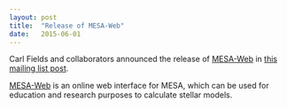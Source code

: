 ```yaml
---
layout: post
title:  "Release of MESA-Web"
date:   2015-06-01
---
```


Carl Fields and collaborators announced the release of
[MESA-Web][mesa-web] in [this mailing list post][post].

[post]:https://sourceforge.net/p/mesa/mailman/message/34163721/

[MESA-Web][mesa-web] is an online web interface for MESA, which can be used for
education and research purposes to calculate stellar models.

[mesa-web]:http://mesa-web.asu.edu

